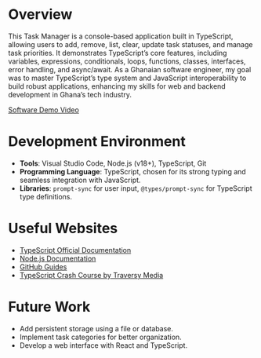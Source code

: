# Overview
This Task Manager is a console-based application built in TypeScript, allowing users to add, remove, list, clear, update task statuses, and manage task priorities. It demonstrates TypeScript’s core features, including variables, expressions, conditionals, loops, functions, classes, interfaces, error handling, and async/await. As a Ghanaian software engineer, my goal was to master TypeScript’s type system and JavaScript interoperability to build robust applications, enhancing my skills for web and backend development in Ghana’s tech industry.

[Software Demo Video](https://youtube.com/watch?v=your_video_id)

# Development Environment
- **Tools**: Visual Studio Code, Node.js (v18+), TypeScript, Git
- **Programming Language**: TypeScript, chosen for its strong typing and seamless integration with JavaScript.
- **Libraries**: `prompt-sync` for user input, `@types/prompt-sync` for TypeScript type definitions.

# Useful Websites
- [TypeScript Official Documentation](https://www.typescriptlang.org/docs/)
- [Node.js Documentation](https://nodejs.org/en/docs/)
- [GitHub Guides](https://guides.github.com/)
- [TypeScript Crash Course by Traversy Media](https://www.youtube.com/watch?v=BCg4U1FzODs)

# Future Work
- Add persistent storage using a file or database.
- Implement task categories for better organization.
- Develop a web interface with React and TypeScript.
